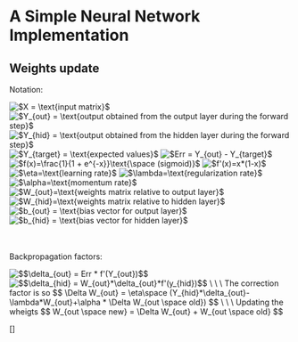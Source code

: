 # A Simple Neural Network Implementation

## Weights update

Notation:
<!-- markdownlint-disable MD033 -->

<img src="https://latex.codecogs.com/svg.latex?$X&space;=&space;\text{input&space;matrix}$" title="$X = \text{input matrix}$"/>

<img src="https://latex.codecogs.com/svg.latex?$Y_{out}&space;=&space;\text{output&space;obtained&space;from&space;the&space;output&space;layer&space;during&space;the&space;forward&space;step}$" title="$Y_{out} = \text{output obtained from the output layer during the forward step}$" />

<img src="https://latex.codecogs.com/svg.latex?$Y_{hid}&space;=&space;\text{output&space;obtained&space;from&space;the&space;hidden&space;layer&space;during&space;the&space;forward&space;step}$" title="$Y_{hid} = \text{output obtained from the hidden layer during the forward step}$" />

<img src="https://latex.codecogs.com/svg.latex?$Y_{target}&space;=&space;\text{expected&space;values}$" title="$Y_{target} = \text{expected values}$" />

<img src="https://latex.codecogs.com/svg.latex?$Err&space;=&space;Y_{out}&space;-&space;Y_{target}$" title="$Err = Y_{out} - Y_{target}$" />


<img src="https://latex.codecogs.com/svg.latex?$f(x)=\frac{1}{1&space;&plus;&space;e^{-x}}\text{\space&space;(sigmoid)}$" title="$f(x)=\frac{1}{1 + e^{-x}}\text{\space (sigmoid)}$" />

<img src="https://latex.codecogs.com/svg.latex?$f'(x)=x*(1-x)$" title="$f'(x)=x*(1-x)$" />

<img src="https://latex.codecogs.com/svg.latex?$\eta=\text{learning&space;rate}$" title="$\eta=\text{learning rate}$" />

<img src="https://latex.codecogs.com/svg.latex?$\lambda=\text{regularization&space;rate}$" title="$\lambda=\text{regularization rate}$" />

<img src="https://latex.codecogs.com/svg.latex?$\alpha=\text{momentum&space;rate}$" title="$\alpha=\text{momentum rate}$" />

<img src="https://latex.codecogs.com/svg.latex?$W_{out}=\text{weights&space;matrix&space;relative&space;to&space;output&space;layer}$" title="$W_{out}=\text{weights matrix relative to output layer}$" />

<img src="https://latex.codecogs.com/svg.latex?$W_{hid}=\text{weights&space;matrix&space;relative&space;to&space;hidden&space;layer}$" title="$W_{hid}=\text{weights matrix relative to hidden layer}$" />

<img src="https://latex.codecogs.com/svg.latex?$b_{out}&space;=&space;\text{bias&space;vector&space;for&space;output&space;layer}$" title="$b_{out} = \text{bias vector for output layer}$" />

<img src="https://latex.codecogs.com/svg.latex?$b_{hid}&space;=&space;\text{bias&space;vector&space;for&space;hidden&space;layer}$" title="$b_{hid} = \text{bias vector for hidden layer}$" />

\
\
Backpropagation factors:

<img src="https://latex.codecogs.com/svg.latex?$$\delta_{out}&space;=&space;Err&space;*&space;f'(Y_{out})$$" title="$$\delta_{out} = Err * f'(Y_{out})$$" />

<img src="https://latex.codecogs.com/svg.latex?$$\delta_{hid}&space;=&space;W_{out}*\delta_{out}*f'(y_{hid})$$" title="$$\delta_{hid} = W_{out}*\delta_{out}*f'(y_{hid})$$" />
\
\
\
The correction factor is so
$$
\Delta W_{out} = \eta\space (Y_{hid}*\delta_{out}-\lambda*W_{out}+\alpha * \Delta W_{out \space old})
$$
\
\
\
Updating the wheigts
$$
W_{out \space new} = \Delta W_{out} + W_{out \space old}
$$

[]